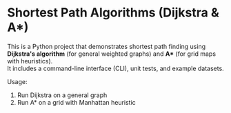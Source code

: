 # Shortest Path Algorithms (Dijkstra & A*)

This is a Python project that demonstrates shortest path finding using **Dijkstra's algorithm** (for general weighted graphs) and **A\*** (for grid maps with heuristics).  
It includes a command-line interface (CLI), unit tests, and example datasets.


Usage: 
1. Run Dijkstra on a general graph
2. Run A* on a grid with Manhattan heuristic



